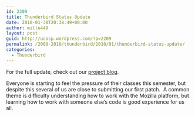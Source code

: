 ```yaml
---
id: 2209
title: Thunderbird Status Update
date: 2010-01-30T20:38:49+00:00
author: mille449
layout: post
guid: http://ucosp.wordpress.com/?p=2209
permalink: /2009-2010/thunderbird/2010/01/thunderbird-status-update/
categories:
  - Thunderbird
---
```

For the full update, check out our [project blog](https://wiki.mozilla.org/Thunderbird/Students/StatusUpdates/2010-01-29).

Everyone is starting to feel the pressure of their classes this semester, but despite this several of us are close to submitting our first patch.  A common theme is difficulty understanding how to work with the Mozilla platform, but learning how to work with someone else&#8217;s code is good experience for us all.